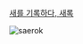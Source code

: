 
[새를 기록하다, 새록](https://saerok.app/)

![saerok](https://github.com/user-attachments/assets/63e26c75-0d31-4094-9d6f-69c8abb9f37d)
